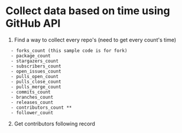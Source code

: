 # Collect data based on time using GitHub API

1. Find a way to collect every repo's  (need to get every count's time)
```
  - forks_count (this sample code is for fork)
  - package_count
  - stargazers_count
  - subscribers_count
  - open_issues_count
  - pulls_open_count
  - pulls_close_count
  - pulls_merge_count
  - commits_count
  - branches_count
  - releases_count
  - contributors_count **
  - follower_count
 ```

2. Get contributors following record
